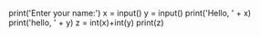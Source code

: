 print('Enter your name:')
x = input()
y = input()
print('Hello, ' + x)
print('hello, ' + y)
z = int(x)+int(y)
print(z)